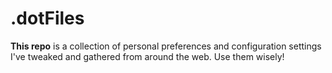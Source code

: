 .dotFiles
=========

**This repo** is a collection of personal preferences and configuration settings I've tweaked and gathered from around the web. Use them wisely!